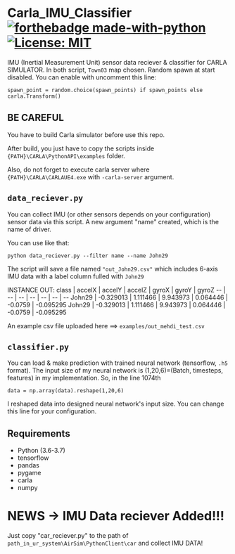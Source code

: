 # Carla_IMU_Classifier [![forthebadge made-with-python](http://ForTheBadge.com/images/badges/made-with-python.svg)](https://www.python.org/) [![License: MIT](https://img.shields.io/badge/License-MIT-yellow.svg)](https://opensource.org/licenses/MIT)
IMU (Inertial Measurement Unit) sensor data reciever &amp; classifier for CARLA SIMULATOR. In both script, ```Town03``` map chosen. Random spawn at start disabled. You can enable with uncomment this line:

```spawn_point = random.choice(spawn_points) if spawn_points else carla.Transform()```

## BE CAREFUL
You have to build Carla simulator before use this repo. 

After build, you just have to copy the scripts inside ```{PATH}\CARLA\PythonAPI\examples``` folder.

Also, do not forget to execute carla server where ```{PATH}\CARLA\CARLAUE4.exe``` with ```-carla-server``` argument.

## ```data_reciever.py```
 You can collect IMU (or other sensors depends on your configuration) sensor data via this script. A new argument "name" created, which is the name of driver.

You can use like that:

```python data_reciever.py --filter name --name John29```

The script will save a file named ```"out_John29.csv"``` which includes 6-axis IMU data with a label column fulled with ```John29```

INSTANCE OUT:
class | accelX | accelY | accelZ | gyroX | gyroY | gyroZ
-- | -- | -- | -- | -- | -- | --
John29 | -0.329013 | 1.111466 | 9.943973 | 0.064446 | -0.0759 | -0.095295
John29 | -0.329013 | 1.111466 | 9.943973 | 0.064446 | -0.0759 | -0.095295

An example csv file uploaded here ==> ```examples/out_mehdi_test.csv```

## ```classifier.py```
You can load & make prediction with trained neural network (tensorflow, ```.h5``` format). The input size of my neural network is (1,20,6)=(Batch, timesteps, features) in my implementation. So, in the line 1074th

```data = np.array(data).reshape(1,20,6)```

I reshaped data into designed neural network's input size. You can change this line for your configuration.

## Requirements
- Python (3.6-3.7)
- tensorflow
- pandas 
- pygame
- carla
- numpy

# NEWS -> IMU Data reciever Added!!! 
Just copy "car_reciever.py" to the path of ```path_in_ur_system\AirSim\PythonClient\car``` and collect IMU DATA!

